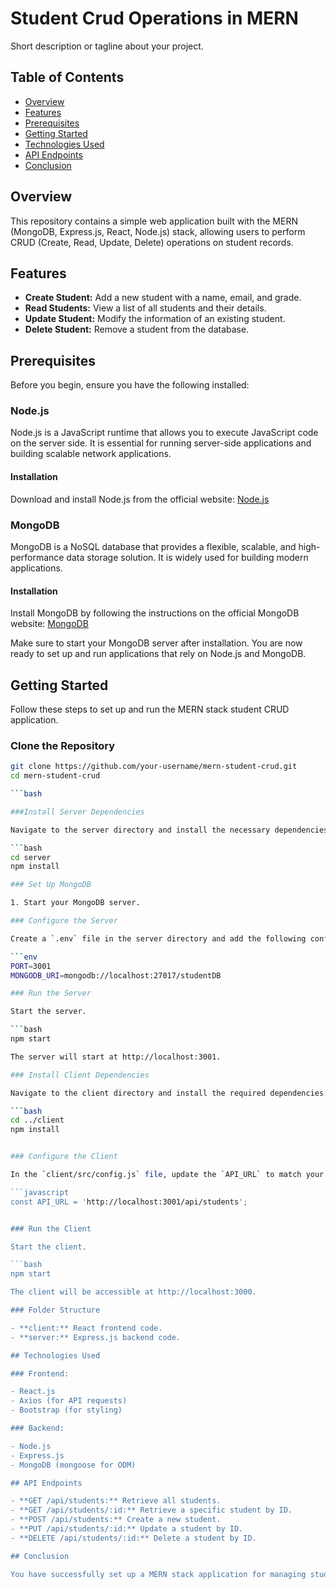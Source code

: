# Student Crud Operations in MERN

Short description or tagline about your project.

## Table of Contents

- [Overview](#overview)
- [Features](#features)
- [Prerequisites](#prerequisites)
- [Getting Started](#getting-started)
- [Technologies Used](#technologies-used)
- [API Endpoints](#api-endpoints)
- [Conclusion](#conclusion)


## Overview

This repository contains a simple web application built with the MERN (MongoDB, Express.js, React, Node.js) stack, allowing users to perform CRUD (Create, Read, Update, Delete) operations on student records.

## Features

- **Create Student:** Add a new student with a name, email, and grade.
- **Read Students:** View a list of all students and their details.
- **Update Student:** Modify the information of an existing student.
- **Delete Student:** Remove a student from the database.

## Prerequisites

Before you begin, ensure you have the following installed:

### Node.js

Node.js is a JavaScript runtime that allows you to execute JavaScript code on the server side. It is essential for running server-side applications and building scalable network applications.

#### Installation

Download and install Node.js from the official website: [Node.js](https://nodejs.org/)

### MongoDB

MongoDB is a NoSQL database that provides a flexible, scalable, and high-performance data storage solution. It is widely used for building modern applications.

#### Installation

Install MongoDB by following the instructions on the official MongoDB website: [MongoDB](https://www.mongodb.com/try/download/community)

Make sure to start your MongoDB server after installation. You are now ready to set up and run applications that rely on Node.js and MongoDB.


## Getting Started

Follow these steps to set up and run the MERN stack student CRUD application.

### Clone the Repository

```bash
git clone https://github.com/your-username/mern-student-crud.git
cd mern-student-crud

```bash

###Install Server Dependencies

Navigate to the server directory and install the necessary dependencies.

```bash
cd server
npm install

### Set Up MongoDB

1. Start your MongoDB server.

### Configure the Server

Create a `.env` file in the server directory and add the following configuration. Adjust the `PORT` and `MONGODB_URI` as needed.

```env
PORT=3001
MONGODB_URI=mongodb://localhost:27017/studentDB

### Run the Server

Start the server.

```bash
npm start

The server will start at http://localhost:3001.

### Install Client Dependencies

Navigate to the client directory and install the required dependencies.

```bash
cd ../client
npm install


### Configure the Client

In the `client/src/config.js` file, update the `API_URL` to match your server's URL.

```javascript
const API_URL = 'http://localhost:3001/api/students';


### Run the Client

Start the client.

```bash
npm start

The client will be accessible at http://localhost:3000.

### Folder Structure

- **client:** React frontend code.
- **server:** Express.js backend code.

## Technologies Used

### Frontend:

- React.js
- Axios (for API requests)
- Bootstrap (for styling)

### Backend:

- Node.js
- Express.js
- MongoDB (mongoose for ODM)

## API Endpoints

- **GET /api/students:** Retrieve all students.
- **GET /api/students/:id:** Retrieve a specific student by ID.
- **POST /api/students:** Create a new student.
- **PUT /api/students/:id:** Update a student by ID.
- **DELETE /api/students/:id:** Delete a student by ID.

## Conclusion

You have successfully set up a MERN stack application for managing student records with CRUD operations. Feel free to explore and customize the application as needed for your project. If you encounter any issues or have questions, refer to the documentation of the respective technologies or open an issue in this repository.

